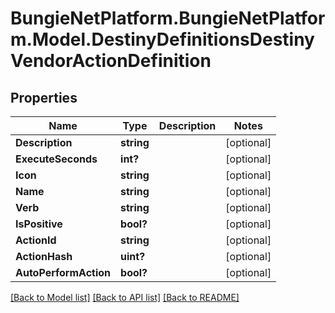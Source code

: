 # BungieNetPlatform.BungieNetPlatform.Model.DestinyDefinitionsDestinyVendorActionDefinition
## Properties

Name | Type | Description | Notes
------------ | ------------- | ------------- | -------------
**Description** | **string** |  | [optional] 
**ExecuteSeconds** | **int?** |  | [optional] 
**Icon** | **string** |  | [optional] 
**Name** | **string** |  | [optional] 
**Verb** | **string** |  | [optional] 
**IsPositive** | **bool?** |  | [optional] 
**ActionId** | **string** |  | [optional] 
**ActionHash** | **uint?** |  | [optional] 
**AutoPerformAction** | **bool?** |  | [optional] 

[[Back to Model list]](../README.md#documentation-for-models) [[Back to API list]](../README.md#documentation-for-api-endpoints) [[Back to README]](../README.md)

